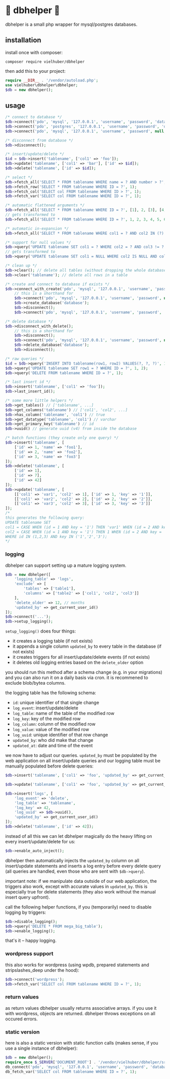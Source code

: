 # 🍗 dbhelper 🍗

dbhelper is a small php wrapper for mysql/postgres databases.

## installation

install once with composer:

```
composer require vielhuber/dbhelper
```

then add this to your project:

```php
require __DIR__ . '/vendor/autoload.php';
use vielhuber\dbhelper\dbhelper;
$db = new dbhelper();
```

## usage

```php
/* connect to database */
$db->connect('pdo', 'mysql', '127.0.0.1', 'username', 'password', 'database', 3306);
$db->connect('pdo', 'postgres', '127.0.0.1', 'username', 'password', 'database', 3306);
$db->connect('pdo', 'mysql', '127.0.0.1', 'username', 'password', null, 3306); // database must not be available

/* disconnect from database */
$db->disconnect();

/* insert/update/delete */
$id = $db->insert('tablename', ['col1' => 'foo']);
$db->update('tablename', ['col1' => 'bar'], ['id' => $id]);
$db->delete('tablename', ['id' => $id]);

/* select */
$db->fetch_all('SELECT * FROM tablename WHERE name = ? AND number > ?', 'foo', 42);
$db->fetch_row('SELECT * FROM tablename WHERE ID = ?', 1);
$db->fetch_col('SELECT col FROM tablename WHERE ID > ?', 1);
$db->fetch_var('SELECT col FROM tablename WHERE ID = ?', 1);

/* automatic flattened arguments */
$db->fetch_all('SELECT * FROM tablename WHERE ID = ?', [1], 2, [3], [4,[5,6]]);
// gets transformed to
$db->fetch_all('SELECT * FROM tablename WHERE ID = ?', 1, 2, 3, 4, 5, 6);

/* automatic in-expansion */
$db->fetch_all('SELECT * FROM tablename WHERE col1 = ? AND col2 IN (?)', 1, [2,3,4]);

/* support for null values */
$db->query('UPDATE tablename SET col1 = ? WHERE col2 = ? AND col3 != ?', null, null, null);
// gets transformed to
$db->query('UPDATE tablename SET col1 = NULL WHERE col2 IS NULL AND col3 IS NOT NULL');

/* clean up */
$db->clear(); // delete all tables (without dropping the whole database)
$db->clear('tablename'); // delete all rows in a table

/* create and connect to database if exists */
$db->connect_with_create('pdo', 'mysql', '127.0.0.1', 'username', 'password', 'database', 3306);
    // this is a shorthand for
    $db->connect('pdo', 'mysql', '127.0.0.1', 'username', 'password', null, 3306);
    $db->create_database('database');
    $db->disconnect();
    $db->connect('pdo', 'mysql', '127.0.0.1', 'username', 'password', 'database', 3306);

/* delete database */
$db->disconnect_with_delete();
    // this is a shorthand for
    $db->disconnect();
    $db->connect('pdo', 'mysql', '127.0.0.1', 'username', 'password', null, 3306);
    $db->delete_database('database');
    $db->disconnect();

/* raw queries */
$id = $db->query('INSERT INTO tablename(row1, row2) VALUES(?, ?, ?)', 1, 2, 3);
$db->query('UPDATE tablename SET row1 = ? WHERE ID = ?', 1, 2);
$db->query('DELETE FROM tablename WHERE ID = ?', 1);

/* last insert id */
$db->insert('tablename', ['col1' => 'foo']);
$db->last_insert_id();

/* some more little helpers */
$db->get_tables() // ['tablename', ...]
$db->get_columns('tablename') // ['col1', 'col2', ...]
$db->has_column('tablename', 'col1') // true
$db->get_datatype('tablename', 'col1') // varchar
$db->get_primary_key('tablename') // id
$db->uuid() // generate uuid (v4) from inside the database

/* batch functions (they create only one query) */
$db->insert('tablename', [
    ['id' => 1, 'name' => 'foo1'],
    ['id' => 2, 'name' => 'foo2'],
    ['id' => 3, 'name' => 'foo3']
]);
$db->delete('tablename', [
    ['id' => 1],
    ['id' => 7],
    ['id' => 42]
]);
$db->update('tablename', [
    [['col1' => 'var1', 'col2' => 1], ['id' => 1, 'key' => '1']],
    [['col1' => 'var2', 'col2' => 2], ['id' => 2, 'key' => '2']],
    [['col1' => 'var3', 'col2' => 3], ['id' => 3, 'key' => '3']]
]);
/*
this generates the following query:
UPDATE tablename SET
col1 = CASE WHEN (id = 1 AND key = '1') THEN 'var1' WHEN (id = 2 AND key = '2') THEN 'var2' WHEN (id = 3 AND key = '3') THEN 'var3' END,
col2 = CASE WHEN (id = 1 AND key = '1') THEN 1 WHEN (id = 2 AND key = '2') THEN 2 WHEN (id = 3 AND key = '3') THEN 3 END
WHERE id IN (1,2,3) AND key IN ('1','2','3');
*/
```

### logging

dbhelper can support setting up a mature logging system.

```php
$db = new dbhelper([
    'logging_table' => 'logs',
    'exclude' => [
        'tables' => ['table1'],
        'columns' => ['table2' => ['col1', 'col2', 'col3']]
    ],
    'delete_older' => 12, // months
    'updated_by' => get_current_user_id()
]);
$db->connect('...');
$db->setup_logging();
```

`setup_logging()` does four things:

-   it creates a logging table (if not exists)
-   it appends a single column `updated_by` to every table in the database (if not exists)
-   it creates triggers for all insert/update/delete events (if not exists)
-   it deletes old logging entries based on the `delete_older` option

you should run this method after a schema change (e.g. in your migrations) and you can also run it on a daily basis via cron. it is recommened to exclude blob/bytea columns.

the logging table has the following schema:

-   `id`: unique identifier of that single change
-   `log_event`: insert/update/delete
-   `log_table`: name of the table of the modified row
-   `log_key`: key of the modified row
-   `log_column`: column of the modified row
-   `log_value`: value of the modified row
-   `log_uuid`: unique identifier of that row change
-   `updated_by`: who did make that change
-   `updated_at`: date and time of the event

we now have to adjust our queries. `updated_by` must be populated by the web application on all insert/update queries and our logging table must be manually populated before delete queries:

```php
$db->insert('tablename', ['col1' => 'foo', 'updated_by' => get_current_user_id()]);

$db->update('tablename', ['col1' => 'foo', 'updated_by' => get_current_user_id()], ['id' => 42]);

$db->insert('logs', [
    'log_event' => 'delete',
    'log_table' => 'tablename',
    'log_key' => 42,
    'log_uuid' => $db->uuid(),
    'updated_by' => get_current_user_id()
]);
$db->delete('tablename', ['id' => 42]);
```

instead of all this we can let dbhelper magically do the heavy lifting on every insert/update/delete for us:

```php
$db->enable_auto_inject();
```

dbhelper then automatically injects the `updated_by` column on all insert/update statements and inserts a log entry before every delete query (all queries are handled, even those who are sent with `$db->query`).

important note: if we manipulate data outside of our web application, the triggers also work, except with accurate values in `updated_by`. this is especially true for delete statements (they also work without the manual insert query upfront).

call the following helper functions, if you (temporarily) need to disable logging by triggers:

```php
$db->disable_logging();
$db->query('DELETE * FROM mega_big_table');
$db->enable_logging();
```

that's it – happy logging.

### wordpress support

this also works for wordpress (using wpdb, prepared statements and stripslashes_deep under the hood):

```php
$db->connect('wordpress');
$db->fetch_var('SELECT col FROM tablename WHERE ID = ?', 1);
```

### return values

as return values dbhelper usually returns associative arrays. if you use it with wordpress, objects are returned. dbhelper throws exceptions on all occured errors.

### static version

here is also a static version with static function calls (makes sense, if you use a single instance of dbhelper):

```php
$db = new dbhelper();
require_once $_SERVER['DOCUMENT_ROOT'] . '/vendor/vielhuber/dbhelper/src/static.php';
db_connect('pdo', 'mysql', '127.0.0.1', 'username', 'password', 'database', 3306);
db_fetch_var('SELECT col FROM tablename WHERE ID = ?', 1);
```
